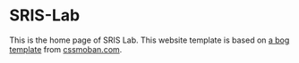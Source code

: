 # SRIS-Lab

This is the home page of SRIS Lab.
This website template is based on [a bog template](http://www.cssmoban.com/cssthemes/6751.shtml) from [cssmoban.com](http://www.cssmoban.com/).

 
